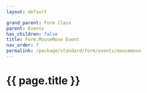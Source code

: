 ```yaml
---
layout: default

grand_parent: Form Class
parent: Events
has_children: false
title: Form.MouseMove Event
nav_order: 7
permalink: /package/standard/form/events/mousemove
---
```

# {{ page.title }}